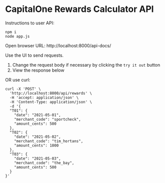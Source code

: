 # CapitalOne Rewards Calculator API

Instructions to user API:
```
npm i
node app.js
```

Open browser
URL: http://localhost:8000/api-docs/

Use the UI to send requests.
1. Change the request body if necessary by clicking the `try it out` button
2. View the response below

OR use curl:

```
curl -X 'POST' \
  'http://localhost:8000/api/rewards' \
  -H 'accept: application/json' \
  -H 'Content-Type: application/json' \
  -d '{
  "T01": {
    "date": "2021-05-01",
    "merchant_code": "sportcheck",
    "amount_cents": 500
  },
  "T02": {
    "date": "2021-05-02",
    "merchant_code": "tim_hortans",
    "amount_cents": 1000
  },
  "T03": {
    "date": "2021-05-03",
    "merchant_code": "the_bay",
    "amount_cents": 500
  }
}'
```